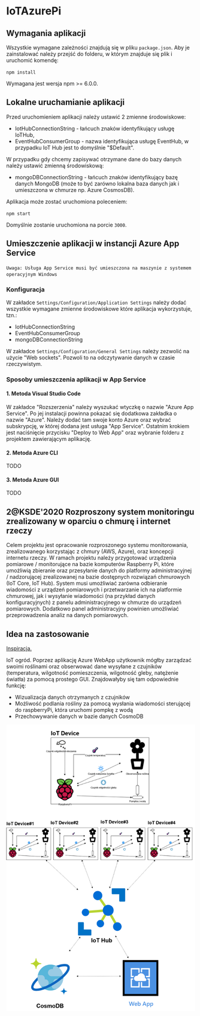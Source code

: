 # IoTAzurePi

## Wymagania aplikacji ##

Wszystkie wymagane zależności znajdują się w pliku `package.json`. Aby je zainstalować należy przejść do folderu, w którym znajduje się plik i uruchomić komendę:

`npm install`

Wymagana jest wersja npm >= 6.0.0.

## Lokalne uruchamianie aplikacji ##

Przed uruchomieniem aplikacji należy ustawić 2 zmienne środowiskowe:
- IotHubConnectionString - łańcuch znaków identyfikujący usługę IoTHub,
- EventHubConsumerGroup - nazwa identyfikująca usługę EventHub, w przypadku IoT Hub jest to domyślnie "$Default".

W przypadku gdy chcemy zapisywać otrzymane dane do bazy danych należy ustawić zmienną środowiskową:

-  mongoDBConnectionString - łańcuch znaków identyfikujący bazę danych MongoDB (może to być zarówno lokalna baza danych jak i umieszczona w chmurze np. Azure CosmosDB).

Aplikacja może zostać uruchomiona poleceniem:

`npm start`

Domyślnie zostanie uruchomiona na porcie `3000`.

## Umieszczenie aplikacji w instancji Azure App Service ##

`Uwaga: Usługa App Service musi być umieszczona na maszynie z systemem operacyjnym Windows`

### Konfiguracja

W zakładce `Settings/Configuration/Application Settings` należy dodać wszystkie wymagane zmienne środowiskowe które aplikacja wykorzystuje, tzn.:

- IotHubConnectionString
- EventHubConsumerGroup
- mongoDBConnectionString

W zakładce `Settings/Configuration/General Settings` należy zezwolić na użycie "Web sockets". Pozwoli to na odczytywanie danych w czasie rzeczywistym.

### Sposoby umieszczenia aplikacji w App Service

#### 1. Metoda Visual Studio Code

W zakładce "Rozszerzenia" należy wyszukać wtyczkę o nazwie "Azure App Service". Po jej instalacji powinna pokazać się dodatkowa zakładka o nazwie "Azure". Należy dodać tam swoje konto Azure oraz wybrać subskrypcję, w której dodana jest usługa "App Service". Ostatnim krokiem jest naciśnięcie przycisku "Deploy to Web App" oraz wybranie folderu z projektem zawierającym aplikację.

#### 2. Metoda Azure CLI
TODO

#### 3. Metoda Azure GUI
TODO

## 2@KSDE'2020 Rozproszony system monitoringu zrealizowany w oparciu o chmurę i internet rzeczy

Celem projektu jest opracowanie rozproszonego systemu monitorowania,
zrealizowanego korzystając z chmury (AWS, Azure), oraz koncepcji
internetu rzeczy. W ramach projektu należy przygotować urządzenia
pomiarowe / monitorujące na bazie komputerów Raspberry Pi, które
umożliwią zbieranie oraz przesyłanie danych do platformy
administracyjnej / nadzorującej zrealizowanej na bazie dostępnych
rozwiązań chmurowych (IoT Core, IoT Hub). System musi umożliwiać zarówna
odbieranie wiadomości z urządzeń pomiarowych i przetwarzanie ich na
platformie chmurowej, jak i wysyłanie wiadomości (na przykład danych
konfiguracyjnych) z panelu administracyjnego w chmurze do urządzeń
pomiarowych. Dodatkowo panel administracyjny powinien umożliwiać
przeprowadzenia analiz na danych pomiarowych.

## Idea na zastosowanie ##
[Inspiracja.](https://www.hackster.io/105122/smart-plant-iot-59cbc3)

IoT ogród. Poprzez aplikację Azure WebApp użytkownik mógłby zarządzać swoimi roślinami oraz obserwować dane wysyłane z czujników (temperatura, wilgotność pomieszczenia, wilgotność gleby, natężenie światła) za pomocą prostego GUI. Znajdowałyby się tam odpowiednie funkcję:
- Wizualizacja danych otrzymanych z czujników
- Możliwość podlania rośliny za pomocą wysłania wiadomości sterującej do raspberryPi, która uruchomi pompkę z wodą
- Przechowywanie danych w bazie danych CosmoDB

![Schemat projektu](doc/media/Schemat.png)
